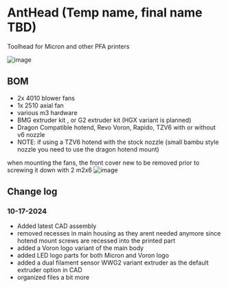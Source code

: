 # AntHead (Temp name, final name TBD) 
Toolhead for Micron and other PFA printers 

![image](https://github.com/user-attachments/assets/506922f7-79d9-4ee6-ad26-bf17165f6eff)


## BOM 
* 2x 4010 blower fans 
* 1x 2510 axial fan 
* various m3 hardware 
* BMG extruder kit , or G2 extruder kit (HGX variant is planned)
* Dragon Compatible hotend, Revo Voron, Rapido, TZV6 with or without v6 nozzle
* NOTE: if using a TZV6 hotend with the stock nozzle (small bambu style nozzle you need to use the dragon hotend mount)


when mounting the fans, the front cover new to be removed prior to screwing it down with 2 m2x6 
![image](https://media.discordapp.net/attachments/1115786683053518970/1287322145822605362/20240921_213730.jpg?ex=6709836c&is=670831ec&hm=054375f9e8a804d073cd9e0db3058fba8b0b910a66fb7c9942b31f0d38c19b01&)


## Change log ##

### 10-17-2024
* Added latest CAD assembly
* removed recesses in main housing as they arent needed anymore since hotend mount screws are recessed into the printed part
* added a Voron logo variant of the main body 
* added LED logo parts for both Micron and Voron logo 
* added a dual filament sensor WWG2 variant extruder as the default extruder option in CAD 
* organized files a bit more
